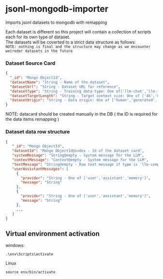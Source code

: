 # jsonl-mongodb-importer
Imports jsonl datasets to mongodb with remapping

Each dataset is different so this project will contain a collection of scripts each for its own type of dataset. \
The datasets will be coverted to a strict data structure as follows: \
`NOTE: nothing is final and the structure may change as we encounter weireder datasets in the future`

### Dataset Source Card
```json
{
  "_id": "Mongo ObjectId",
  "datasetName": "String - Name of the dataset",
  "datasetUrl": "String - Dataset URL for reference",
  "datasetType": "String - Training data type: One of['llm-chat','llm-instruct','llm-completion']",
  "datasetTargetLength": "String - Target context size: One of ['4k','8k','16k','32k','64k','128k']",
  "datasetOrigin": "String - Data origin: One of ['human','generated','mixed']"
}
```
NOTE: datacard should be created manually in the DB ( the ID is required for the data items remapping )
### Dataset data row structure
```json
{
   "_id": "Mongo ObjectId",
   "datasetId": "Mongo ObjectId@index - Id of the dataset card",
   "systemMessage": "String@empty - System message for the LLM",
   "contextMessage": "Context@empty - System message for the LLM",
   "textMessage": "String@empty - Raw text message if type is 'llm-completion'",
   "userAssistantMessages": [
     {
       "provider": "String - One of ['user','assistant','memory']",
       "message": "String"
     },
     {
       "provider": "String - One of ['user','assistant','memory']",
       "message": "String"
     },
     ...
   ]
}
```

## Virtual environment activation

windows:
```
.\env\Scripts\activate
```

Linux
```
source env/bin/activate

```